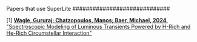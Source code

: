 Papers that use SuperLite
#############################

[1] [**Wagle, Gururaj; Chatzopoulos, Manos; Baer, Michael, 2024,** 
"Spectroscopic Modeling of Luminous Transients Powered by H-Rich and He-Rich Circumstellar Interaction"](https://arxiv.org/abs/2411.11517)
